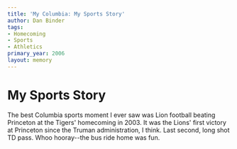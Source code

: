 ```yaml
---
title: 'My Columbia: My Sports Story'
author: Dan Binder
tags:
- Homecoming
- Sports
- Athletics
primary_year: 2006
layout: memory
---
```

# My Sports Story

The best Columbia sports moment I ever saw was Lion football beating Princeton at the Tigers' homecoming in 2003.  It was the Lions' first victory at Princeton since the Truman administration, I think.  Last second, long shot TD pass.  Whoo hooray--the bus ride home was fun.
